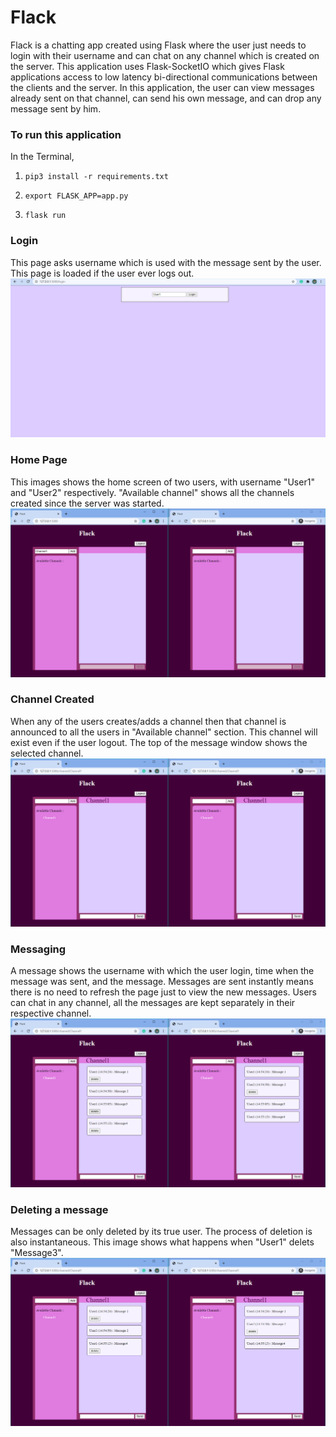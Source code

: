 # Flack
Flack is a chatting app created using Flask where the user just needs to login with their username and can chat on any channel which is created on the server. This application uses Flask-SocketIO which gives Flask applications access to low latency bi-directional communications between the clients and the server. In this application, the user can view messages already sent on that channel, can send his own message, and can drop any message sent by him.

### To run this application
In the Terminal,
1. `pip3 install -r requirements.txt` 

2. `export FLASK_APP=app.py`

3. `flask run`

### Login
This page asks username which is used with the message sent by the user. This page is loaded if the user ever logs out.
![alt text](https://github.com/Sunit130/Flack/blob/master/demo/Screenshot%20(66).png)

### Home Page
This images shows the home screen of two users, with username "User1" and "User2" respectively. "Available channel" shows all the channels created since the server was started.
![alt text](https://github.com/Sunit130/Flack/blob/master/demo/Screenshot%20(67).png)

### Channel Created
When any of the users creates/adds a channel then that channel is announced to all the users in "Available channel" section. This channel will exist even if the user logout. The top of the message window shows the selected channel.
![alt text](https://github.com/Sunit130/Flack/blob/master/demo/Screenshot%20(68).png)

### Messaging
A message shows the username with which the user login, time when the message was sent, and the message. Messages are sent instantly means there is no need to refresh the page just to view the new messages. Users can chat in any channel, all the messages are kept separately in their respective channel.
![alt text](https://github.com/Sunit130/Flack/blob/master/demo/Screenshot%20(69).png)

### Deleting a message
Messages can be only deleted by its true user. The process of deletion is also instantaneous.
This image shows what happens when "User1" delets "Message3".
![alt text](https://github.com/Sunit130/Flack/blob/master/demo/Screenshot%20(70).png)




